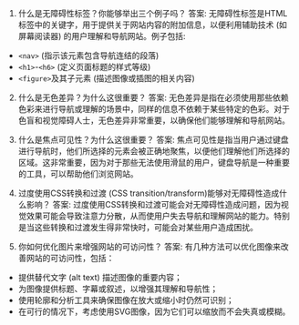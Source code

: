 

1. 什么是无障碍性标签？你能够举出三个例子吗？
答案:
无障碍性标签是HTML标签中的关键字，用于提供关于网站内容的附加信息，以便利用辅助技术 (如屏幕阅读器) 的用户理解和导航网站。例子包括:

- `<nav>` (指示该元素包含导航连结的段落)
- `<h1>`-`<h6>` (定义页面标题的样式等级)
- `<figure>`及其子元素 (描述图像或插图的相关内容)

2. 什么是无色差异？为什么这很重要？
答案:
无色差异是指在必须使用那些依赖色彩来进行导航或理解的场景中，同样的信息不依赖于某些特定的色彩。对于色盲和视觉障碍人士，无色差异非常重要，以确保他们能够理解和导航网站。

3. 什么是焦点可见性？为什么这很重要？
答案:
焦点可见性是指当用户通过键盘进行导航时，他们所选择的元素会被正确地聚焦，以便他们理解他们所选择的区域。这非常重要，因为对于那些无法使用滑鼠的用户，键盘导航是一种重要的工具，可以帮助他们浏览网站。

4. 过度使用CSS转换和过渡 (CSS transition/transform)能够对无障碍性造成什么影响？
答案:
过度使用CSS转换和过渡可能会对无障碍性造成问题，因为视觉效果可能会导致注意力分散，从而使用户失去导航和理解网站的能力。特别是当这些转换和过渡发生得非常快时，可能会对某些用户造成困扰。

5. 你如何优化图片来增强网站的可访问性？
答案:
有几种方法可以优化图像来改善网站的可访问性，包括：

- 提供替代文字 (alt text) 描述图像的重要内容；
- 为图像提供标题、字幕或叙述，以增强其理解和导航性；
- 使用轮廓和分析工具来确保图像在放大或缩小时仍然可识别；
- 在可行的情况下，考虑使用SVG图像，因为它们可以缩放而不会失真或模糊。
